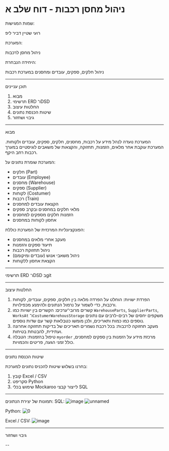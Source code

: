 
# ניהול מחסן רכבות - דוח שלב א

 שמות המגישות:

רועי שטיין
דביר ליפ

 המערכת:

ניהול מחסן לרכבות

 היחידה הנבחרת:

ניהול חלקים, ספקים, עובדים ומחסנים במערכת רכבות

---

 תוכן עניינים

1. מבוא
2. תרשימי ERD ו־DSD
3. החלטות עיצוב
4. שיטות הכנסת נתונים
5. גיבוי ושחזור

---

 מבוא

המערכת נועדה לנהל מידע על רכבות, מחסנים, חלקים, ספקים, עובדים ולקוחות. המערכת עוקבת אחר מלאים, הזמנות, תחזוקה, והקצאות של משאבים לוגיסטיים במערך רכבות רחב היקף.

המערכת שומרת נתונים על:

* חלקים (Part)
* עובדים (Employee)
* מחסנים (Warehouse)
* ספקים (Supplier)
* לקוחות (Costumer)
* רכבות (Train)
* הקצאת עובדים למחסנים
* מלאי חלקים במחסנים ובקרב ספקים
* הזמנות חלקים מספקים למחסנים
* אחסון לקוחות במחסנים

הפונקציונליות המרכזית של המערכת כוללת:

* מעקב אחרי מלאים במחסנים
* תיעוד ספקים והזמנות
* ניהול תחזוקת רכבות
* ניהול משאבי אנוש (עובדים ומיקומם)
* הקצאת אחסון ללקוחות

---

 תרשימי ERD ו־DSD
בgit



---

 החלטות עיצוב

1. הפרדת ישויות: הוחלט על הפרדה מלאה בין חלקים, ספקים, עובדים, לקוחות ורכבות, כדי לשמור על נרמול הנתונים ולהימנע מכפילויות.
2. קשרים מרובי־ערכים: הקשרים בין ישויות כמו `WarehouseParts`, `SupplierParts`, `WorksAt` ו־`CostumerWarehousStorage` משקפים יחסים של רבים-לרבים עם נתונים נוספים כמו כמות ותאריכים, ולכן מומשו כטבלאות קשר עם שדות נוספים.
3. מעקב תחזוקה לרכבות: בכל רכבת נשמרים תאריכים של בדיקות תחזוקה אחרונה ועתידית, להבטחת בטיחות.
4. טיפול בהזמנות: הטבלה `myorder` מרכזת מידע על הזמנות בין ספקים למחסנים, כולל זמני הגעה, פריטים והכמויות.

---

 שיטות הכנסת נתונים

בחרנו בשלוש שיטות להכניס נתונים למערכת:

1. קובץ Excel / CSV
2. סקריפט Python 
3. שימוש בכלי Mockaroo לייצור קבצי SQL


---

תמונות של יצירת הנתונים:
SQL:
![image](https://github.com/user-attachments/assets/651f5ec8-1760-4522-af0e-89f7fb1f91c4)
![unnamed](https://github.com/user-attachments/assets/ba700110-bd4e-4464-b64c-43c87aebc927)

Python:
![0](https://github.com/user-attachments/assets/2eaedb5b-9e61-41ba-b5c9-dc3ca3b2ea41)

Excel / CSV:
![image](https://github.com/user-attachments/assets/cadc9a1a-193f-42e2-b639-20c0ec68aa91)


---

 גיבוי ושחזור



--

